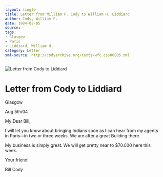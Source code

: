 ```yaml
---
layout: single
title: Letter from William F. Cody to William H. Liddiard
author: Cody, William F.
date: 1904-08-05
source: 
tags:
- Glasgow
- Paris
- Liddiard, William H.
category: Letter
xml-source: http://codyarchive.org/texts/wfc.css00005.xml
---
```


![Letter from Cody to Liddiard](http://codyarchive.org/figures/250/wfc.css00005_img_0.jpg "Letter from Cody to Liddiard")

# Letter from Cody to Liddiard

Glasgow

Aug 5th/04

My Dear Bill,

I will let you know about bringing Indians soon as I can hear from my agents in Paris—in two or three weeks. We are after a great Building there.

My business is simply great. We will get pretty near to $70.000 here this week.

Your friend

Bill Cody